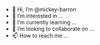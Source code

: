 - 👋 Hi, I’m @mickey-barron
- 👀 I’m interested in ...
- 🌱 I’m currently learning ...
- 💞️ I’m looking to collaborate on ...
- 📫 How to reach me ...

<!---
mickey-barron/mickey-barron is a ✨ special ✨ repository because its `README.md` (this file) appears on your GitHub profile.
You can click the Preview link to take a look at your changes.
--->
